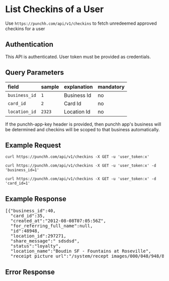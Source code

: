 # List Checkins of a User

<p>Use <code>https://punchh.com/api/v1/checkins</code> to fetch unredeemed approved checkins for a user</p>
<h2><a aria-hidden="true" href="#authentication" class="anchor" id="user-content-authentication"><span class="octicon octicon-link"></span></a>Authentication</h2>
<p>This API is authenticated. User token must be provided as credentials.</p>
<h2><a aria-hidden="true" href="#query-parameters" class="anchor" id="user-content-query-parameters"><span class="octicon octicon-link"></span></a>Query Parameters</h2>
<table>
	<thead>
		<tr>
		<th align="left"><strong>field</strong></th>
		<th align="left"><strong>sample</strong></th>
		<th align="left"><strong>explanation</strong></th>
		<th align="left"><strong>mandatory</strong></th>
		</tr>
	</thead>
	<tbody>
		<tr>
			<td align="left"><code>business_id</code></td>
			<td align="left"><code>1</code></td>
			<td align="left">Business Id</td>
			<td align="left">no</td>
		</tr>
		<tr>
			<td align="left"><code>card_id</code></td>
			<td align="left"><code>2</code></td>
			<td align="left">Card Id</td>
			<td align="left">no</td>
		</tr>
		<tr>
			<td align="left"><code>location_id</code></td>
			<td align="left"><code>2323</code></td>
			<td align="left">Location Id</td>
			<td align="left">no</td>
		</tr>
	</tbody>
</table>
<p>If the punchh-app-key header is provided, then punchh app's business will be determined and checkins will be scoped to that business automatically.</p>
<h2><a aria-hidden="true" href="#example-request" class="anchor" id="user-content-example-request"><span class="octicon octicon-link"></span></a>Example Request</h2>
<p><code>curl https://punchh.com/api/v1/checkins -X GET -u 'user_token:x'</code></p>
<p><code>curl https://punchh.com/api/v1/checkins -X GET -u 'user_token:x' -d 'business_id=1'</code></p>
<p><code>curl https://punchh.com/api/v1/checkins -X GET -u 'user_token:x' -d 'card_id=1'</code></p>
<h2><a aria-hidden="true" href="#example-response" class="anchor" id="user-content-example-response"><span class="octicon octicon-link"></span></a>Example Response</h2>
<div class="highlight highlight-json"><pre>[{<span class="pl-s"><span class="pl-pds">"</span>business_id<span class="pl-pds">"</span></span>:<span class="pl-c1">40</span>,
  <span class="pl-s"><span class="pl-pds">"</span>card_id<span class="pl-pds">"</span></span>:<span class="pl-c1">35</span>,
  <span class="pl-s"><span class="pl-pds">"</span>created_at<span class="pl-pds">"</span></span>:<span class="pl-s"><span class="pl-pds">"</span>2012-08-08T07:05:56Z<span class="pl-pds">"</span></span>,
  <span class="pl-s"><span class="pl-pds">"</span>for_referring_full_name<span class="pl-pds">"</span></span>:<span class="pl-c1">null</span>,
  <span class="pl-s"><span class="pl-pds">"</span>id<span class="pl-pds">"</span></span>:<span class="pl-c1">48948</span>,
  <span class="pl-s"><span class="pl-pds">"</span>location_id<span class="pl-pds">"</span></span>:<span class="pl-c1">297271</span>,
  <span class="pl-s"><span class="pl-pds">"</span>share_message<span class="pl-pds">"</span></span>:<span class="pl-s"><span class="pl-pds">"</span> sdsdsd<span class="pl-pds">"</span></span>,
  <span class="pl-s"><span class="pl-pds">"</span>status<span class="pl-pds">"</span></span>:<span class="pl-s"><span class="pl-pds">"</span>loyalty<span class="pl-pds">"</span></span>,
  <span class="pl-s"><span class="pl-pds">"</span>location_name<span class="pl-pds">"</span></span>:<span class="pl-s"><span class="pl-pds">"</span>Boudin SF - Fountains at Roseville<span class="pl-pds">"</span></span>,
  <span class="pl-s"><span class="pl-pds">"</span>receipt_picture_url<span class="pl-pds">"</span></span>:<span class="pl-s"><span class="pl-pds">"</span>/system/recept_images/000/048/948/82a193451f17d11ff5b4c247559f089bafe92ca6.png<span class="pl-pds">"</span></span>}]</pre>
</div>
<h2><a aria-hidden="true" href="#error-response" class="anchor" id="user-content-error-response"><span class="octicon octicon-link"></span></a>Error Response</h2>
